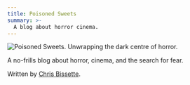 ```yaml
---
title: Poisoned Sweets
summary: >-
  A blog about horror cinema.
---
```


![Poisoned Sweets. Unwrapping the dark centre of horror.](/images/_logo.png)

A no-frills blog about horror, cinema, and the search for fear.

Written by [Chris Bissette](https://www.twitter.com/pangalactic).